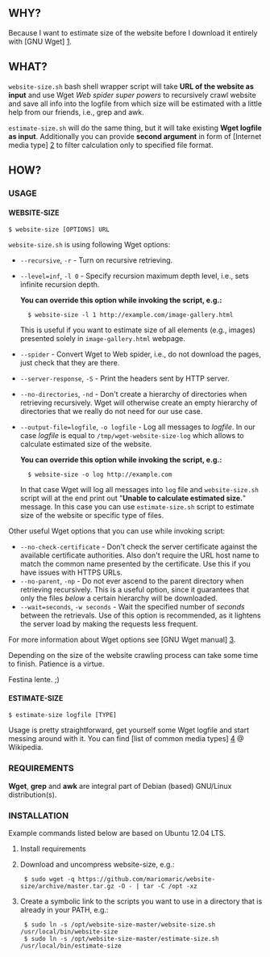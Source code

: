 ## WHY?

Because I want to estimate size of the website before I download it entirely with [GNU Wget] [1].

## WHAT?

`website-size.sh` bash shell wrapper script will take **URL of the website as input** and use Wget *Web spider super powers* to recursively crawl website and save all info into the logfile from which size will be estimated with a little help from our friends, i.e., grep and awk.

`estimate-size.sh` will do the same thing, but it will take existing **Wget logfile as input**. Additionally you can provide **second argument** in form of [Internet media type] [2] to filter calculation only to specified file format.

## HOW?

### USAGE

#### WEBSITE-SIZE

    $ website-size [OPTIONS] URL

`website-size.sh` is using following Wget options:

- `--recursive`, `-r` - Turn on recursive retrieving.
- `--level=inf`, `-l 0` - Specify recursion maximum depth level, i.e., sets infinite recursion depth.

    **You can override this option while invoking the script, e.g.:**

        $ website-size -l 1 http://example.com/image-gallery.html

    This is useful if you want to estimate size of all elements (e.g., images) presented solely in `image-gallery.html` webpage.

- `--spider` - Convert Wget to Web spider, i.e., do not download the pages, just check that they are there.
- `--server-response`, `-S` - Print the headers sent by HTTP server.
- `--no-directories`, `-nd` - Don't create a hierarchy of directories when retrieving recursively. Wget will otherwise create an empty hierarchy of directories that we really do not need for our use case.
- `--output-file=logfile`, `-o logfile` - Log all messages to *logfile*. In our case *logfile* is equal to `/tmp/wget-website-size-log` which allows to calculate estimated size of the website.

    **You can override this option while invoking the script, e.g.:**

        $ website-size -o log http://example.com

    In that case Wget will log all messages into `log` file and `website-size.sh` script will at the end print out "**Unable to calculate estimated size.**" message. In this case you can use `estimate-size.sh` script to estimate size of the website or specific type of files.

Other useful Wget options that you can use while invoking script:
- `--no-check-certificate` - Don't check the server certificate against the available certificate authorities. Also don't require the URL host name to match the common name presented by the certificate. Use this if you have issues with HTTPS URLs. 
- `--no-parent`, `-np` - Do not ever ascend to the parent directory when retrieving recursively. This is a useful option, since it guarantees that only the files *below* a certain hierarchy will be downloaded.
- `--wait=seconds`, `-w seconds` - Wait the specified number of *seconds* between the retrievals. Use of this option is recommended, as it lightens the server load by making the requests less frequent. 

For more information about Wget options see [GNU Wget manual] [3].

Depending on the size of the website crawling process can take some time to finish. Patience is a virtue.

Festina lente. ;)

#### ESTIMATE-SIZE

    $ estimate-size logfile [TYPE]

Usage is pretty straightforward, get yourself some Wget logfile and start messing around with it. You can find [list of common media types] [4] @ Wikipedia.

### REQUIREMENTS

**Wget**, **grep** and **awk** are integral part of Debian (based) GNU/Linux distribution(s).

### INSTALLATION

Example commands listed below are based on Ubuntu 12.04 LTS.

1. Install requirements
2. Download and uncompress website-size, e.g.:

        $ sudo wget -q https://github.com/mariomaric/website-size/archive/master.tar.gz -O - | tar -C /opt -xz

3. Create a symbolic link to the scripts you want to use in a directory that is already in your PATH, e.g.:

        $ sudo ln -s /opt/website-size-master/website-size.sh /usr/local/bin/website-size
        $ sudo ln -s /opt/website-size-master/estimate-size.sh /usr/local/bin/estimate-size

[1]: https://github.com/mariomaric/download-website#readme
    "Download website - Wget wrapper script"
[2]: http://en.wikipedia.org/wiki/Internet_media_type
    "Internet media type @ Wikipedia"
[3]: http://www.gnu.org/software/wget/manual/wget.html
    "GNU Wget Manual"
[4]: http://en.wikipedia.org/wiki/Internet_media_type#List_of_common_media_types
    "List of common media types @ Wikipedia"
